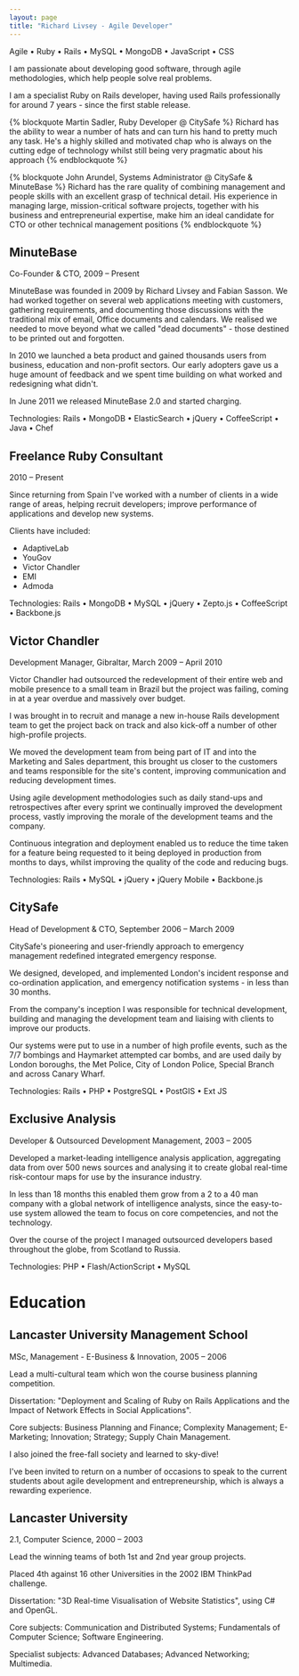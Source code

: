 ```yaml
---
layout: page
title: "Richard Livsey - Agile Developer"
---
```


Agile &bull; Ruby &bull; Rails &bull; MySQL &bull; MongoDB &bull; JavaScript &bull; CSS

I am passionate about developing good software, through agile methodologies, which help people solve real problems.

I am a specialist Ruby on Rails developer, having used Rails professionally for around 7 years - since the first stable release.


{% blockquote Martin Sadler, Ruby Developer @ CitySafe %}
  Richard has the ability to wear a number of hats and can turn his hand to pretty much any task. He's a highly skilled and motivated chap who is always on the cutting edge of technology whilst still being very pragmatic about his approach
{% endblockquote %}

{% blockquote John Arundel, Systems Administrator @ CitySafe &amp; MinuteBase %}
Richard has the rare quality of combining management and people skills with an excellent grasp of technical detail. His experience in managing large, mission-critical software projects, together with his business and entrepreneurial expertise, make him an ideal candidate for CTO or other technical management positions
{% endblockquote %}


## MinuteBase
Co-Founder & CTO, 2009 &ndash; Present

MinuteBase was founded in 2009 by Richard Livsey and Fabian Sasson. We had worked together on several web applications meeting with customers, gathering requirements, and documenting those discussions with the traditional mix of email, Office documents and calendars. We realised we needed to move beyond what we called "dead documents" - those destined to be printed out and forgotten.

In 2010 we launched a beta product and gained thousands users from business, education and non-profit sectors. Our early adopters gave us a huge amount of feedback and we spent time building on what worked and redesigning what didn't.

In June 2011 we released MinuteBase 2.0 and started charging.

Technologies: Rails &bull; MongoDB &bull; ElasticSearch &bull; jQuery &bull; CoffeeScript &bull; Java &bull; Chef

## Freelance Ruby Consultant

2010 &ndash; Present

Since returning from Spain I've worked with a number of clients in a wide range of areas, helping recruit developers; improve performance of applications and develop new systems.

Clients have included:

* AdaptiveLab
* YouGov
* Victor Chandler
* EMI
* Admoda

Technologies: Rails &bull; MongoDB &bull; MySQL &bull; jQuery &bull; Zepto.js &bull; CoffeeScript &bull; Backbone.js


## Victor Chandler

Development Manager, Gibraltar, March 2009 &ndash; April 2010

Victor Chandler had outsourced the redevelopment of their entire web and mobile presence to a small team in Brazil but the project was failing, coming in at a year overdue and massively over budget.

I was brought in to recruit and manage a new in-house Rails development team to get the project back on track and also kick-off a number of other high-profile projects.

We moved the development team from being part of IT and into the Marketing and Sales department, this brought us closer to the customers and teams responsible for the site's content, improving communication and reducing development times.

Using agile development methodologies such as daily stand-ups and retrospectives after every sprint we continually improved the development process, vastly improving the morale of the development teams and the company.

Continuous integration and deployment enabled us to reduce the time taken for a feature being requested to it being deployed in production from months to days, whilst improving the quality of the code and reducing bugs.

Technologies: Rails &bull; MySQL &bull; jQuery &bull; jQuery Mobile &bull; Backbone.js


## CitySafe

Head of Development & CTO, September 2006 &ndash; March 2009

CitySafe's pioneering and user-friendly approach to emergency management redefined integrated emergency response.

We designed, developed, and implemented London's incident response and co-ordination application, and emergency notification systems - in less than 30 months.

From the company's inception I was responsible for technical development, building and managing the development team and liaising with clients to improve our products.

Our systems were put to use in a number of high profile events, such as the 7/7 bombings and Haymarket attempted car bombs, and are used daily by London boroughs, the Met Police, City of London Police, Special Branch and across Canary Wharf.

Technologies: Rails &bull; PHP &bull; PostgreSQL &bull; PostGIS &bull; Ext JS


## Exclusive Analysis

Developer & Outsourced Development Management, 2003 &ndash; 2005

Developed a market-leading intelligence analysis application, aggregating data from over 500 news sources and analysing it to create global real-time risk-contour maps for use by the insurance industry.

In less than 18 months this enabled them grow from a 2 to a 40 man company with a global network of intelligence analysts, since the easy-to-use system allowed the team to focus on core competencies, and not the technology.

Over the course of the project I managed outsourced developers based throughout the globe, from Scotland to Russia.

Technologies: PHP &bull; Flash/ActionScript &bull; MySQL

# Education

## Lancaster University Management School

MSc, Management - E-Business & Innovation, 2005 &ndash; 2006

Lead a multi-cultural team which won the course business planning competition.

Dissertation: "Deployment and Scaling of Ruby on Rails Applications and the Impact of Network Effects in Social Applications".

Core subjects: Business Planning and Finance; Complexity Management; E-Marketing; Innovation; Strategy; Supply Chain Management.

I also joined the free-fall society and learned to sky-dive!

I've been invited to return on a number of occasions to speak to the current students about agile development and entrepreneurship, which is always a rewarding experience.

## Lancaster University

2.1, Computer Science, 2000 &ndash; 2003

Lead the winning teams of both 1st and 2nd year group projects.

Placed 4th against 16 other Universities in the 2002 IBM ThinkPad challenge.

Dissertation: "3D Real-time Visualisation of Website Statistics", using C# and OpenGL.

Core subjects: Communication and Distributed Systems; Fundamentals of Computer Science; Software Engineering.

Specialist subjects: Advanced Databases; Advanced Networking; Multimedia.
